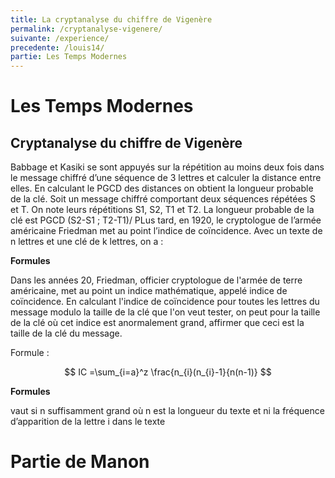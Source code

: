 ```yaml
---
title: La cryptanalyse du chiffre de Vigenère
permalink: /cryptanalyse-vigenere/
suivante: /experience/
precedente: /louis14/
partie: Les Temps Modernes
---
```


# Les Temps Modernes

## Cryptanalyse du chiffre de Vigenère

Babbage et Kasiki se sont appuyés sur la répétition au moins deux fois dans le message chiffré d’une séquence de 3 lettres et calculer la distance entre elles. En calculant le PGCD des distances on obtient la longueur probable de la clé.
Soit un message chiffré comportant deux séquences répétées S et T. On note leurs répétitions S1, S2, T1 et T2. La longueur probable de la clé est PGCD (S2-S1 ; T2-T1)/
PLus tard, en 1920, le cryptologue de l’armée américaine Friedman met au point l’indice de coïncidence. Avec un texte de n lettres et une clé de k lettres, on a :

**Formules**

Dans les années 20, Friedman, officier cryptologue de l'armée de terre américaine, met au point un indice mathématique, appelé indice de coïncidence. En calculant l'indice de coïncidence pour toutes les lettres du message modulo la taille de la clé que l'on veut tester, on peut pour la taille de la clé où cet indice est anormalement grand, affirmer que ceci est la taille de la clé du message. 

Formule : 

$$ IC =\sum_{i=a}^z \frac{n_{i}(n_{i}-1}{n(n-1)} $$

**Formules**

vaut si n suffisamment grand
où n est la longueur du texte et ni la fréquence d’apparition de la lettre i dans le texte

# Partie de Manon
